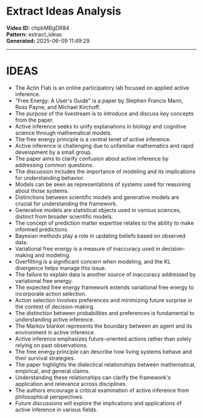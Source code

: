 # Extract Ideas Analysis

**Video ID:** chpbMBgDR84  
**Pattern:** extract_ideas  
**Generated:** 2025-06-09 11:49:29  

---

# IDEAS

- The Actin Flab is an online participatory lab focused on applied active inference.
- "Free Energy: A User's Guide" is a paper by Stephen Francis Mann, Ross Payne, and Michael Kirchoff.
- The purpose of the livestream is to introduce and discuss key concepts from the paper.
- Active inference seeks to unify explanations in biology and cognitive science through mathematical models.
- The free energy principle is a central tenet of active inference.
- Active inference is challenging due to unfamiliar mathematics and rapid development by a small group.
- The paper aims to clarify confusion about active inference by addressing common questions.
- The discussion includes the importance of modeling and its implications for understanding behavior.
- Models can be seen as representations of systems used for reasoning about those systems.
- Distinctions between scientific models and generative models are crucial for understanding the framework.
- Generative models are statistical objects used in various sciences, distinct from broader scientific models.
- The concept of prediction matter expertise relates to the ability to make informed predictions.
- Bayesian methods play a role in updating beliefs based on observed data.
- Variational free energy is a measure of inaccuracy used in decision-making and modeling.
- Overfitting is a significant concern when modeling, and the KL divergence helps manage this issue.
- The failure to explain data is another source of inaccuracy addressed by variational free energy.
- The expected free energy framework extends variational free energy to incorporate action selection.
- Action selection involves preferences and minimizing future surprise in the context of decision-making.
- The distinction between probabilities and preferences is fundamental to understanding active inference.
- The Markov blanket represents the boundary between an agent and its environment in active inference.
- Active inference emphasizes future-oriented actions rather than solely relying on past observations.
- The free energy principle can describe how living systems behave and their survival strategies.
- The paper highlights the dialectical relationships between mathematical, empirical, and general claims.
- Understanding these relationships can clarify the framework's application and relevance across disciplines.
- The authors encourage a critical examination of active inference from philosophical perspectives.
- Future discussions will explore the implications and applications of active inference in various fields.